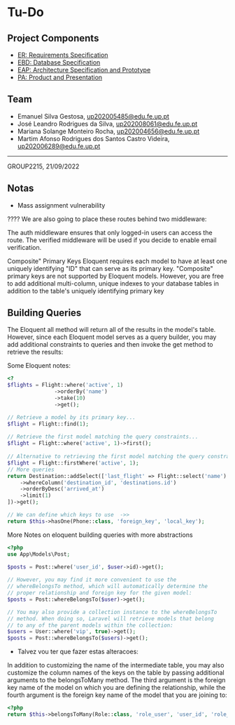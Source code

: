 # Tu-Do 

## Project Components

* [ER: Requirements Specification](docs/er.md)
* [EBD: Database Specification](docs/ebd.md)
* [EAP: Architecture Specification and Prototype](docs/eap)
* [PA: Product and Presentation](docs/pa)

## Team

* Emanuel Silva Gestosa, up202005485@edu.fe.up.pt
* José Leandro Rodrigues da Silva, up202008061@edu.fe.up.pt
* Mariana Solange Monteiro Rocha, up202004656@edu.fe.up.pt
* Martim Afonso Rodrigues dos Santos Castro Videira, up202006289@edu.fe.up.pt

***
GROUP2215, 21/09/2022

## Notas 

- Mass assignment vulnerability

????
We are also going to place these routes behind two middleware:

The auth middleware ensures that only logged-in users can access the route.
The verified middleware will be used if you decide to enable email verification.

Composite" Primary Keys
Eloquent requires each model to have at least one uniquely identifying "ID"
that can serve as its primary key. "Composite" primary keys are not supported
by Eloquent models. However, you are free to add additional multi-column,
unique indexes to your database tables in addition to the table's uniquely
identifying primary key

## Building Queries
The Eloquent all method will return all of the results in the
model's table. However, since each Eloquent model serves as a
query builder, you may add additional constraints to queries and
then invoke the get method to retrieve the results:

Some Eloquent notes:
```php
<?
$flights = Flight::where('active', 1)
               ->orderBy('name')
               ->take(10)
               ->get();

// Retrieve a model by its primary key...
$flight = Flight::find(1);
 
// Retrieve the first model matching the query constraints...
$flight = Flight::where('active', 1)->first();
 
// Alternative to retrieving the first model matching the query constraints...
$flight = Flight::firstWhere('active', 1);
// More queries
return Destination::addSelect(['last_flight' => Flight::select('name')
    ->whereColumn('destination_id', 'destinations.id')
    ->orderByDesc('arrived_at')
    ->limit(1)
])->get();

// We can define which keys to use  ->>
return $this->hasOne(Phone::class, 'foreign_key', 'local_key');
```

More Notes on eloquent building queries with more abstractions

```php
<?php
use App\Models\Post;
 
$posts = Post::where('user_id', $user->id)->get();

// However, you may find it more convenient to use the
// whereBelongsTo method, which will automatically determine the
// proper relationship and foreign key for the given model:
$posts = Post::whereBelongsTo($user)->get();

// You may also provide a collection instance to the whereBelongsTo
// method. When doing so, Laravel will retrieve models that belong
// to any of the parent models within the collection:
$users = User::where('vip', true)->get();
$posts = Post::whereBelongsTo($users)->get();
```

- Talvez vou ter que fazer estas alteracoes:

In addition to customizing the name of the intermediate table, you may also
customize the column names of the keys on the table by passing additional
arguments to the belongsToMany method. The third argument is the foreign key
name of the model on which you are defining the relationship, while the fourth
argument is the foreign key name of the model that you are joining to:

```php
<?php
return $this->belongsToMany(Role::class, 'role_user', 'user_id', 'role_id');
```
